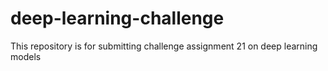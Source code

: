 # deep-learning-challenge
This repository is for submitting challenge assignment 21 on deep learning models
